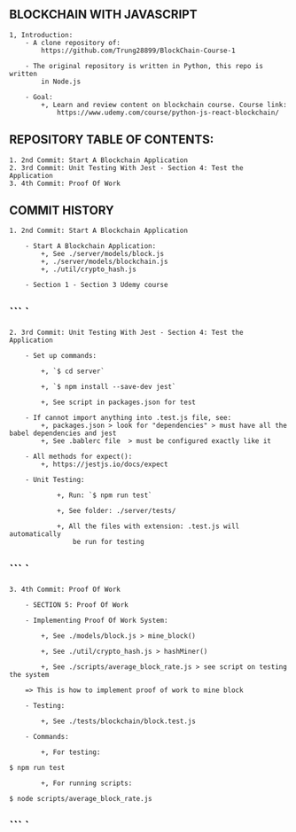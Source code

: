 ## BLOCKCHAIN WITH JAVASCRIPT

    1, Introduction:
        - A clone repository of:
            https://github.com/Trung28899/BlockChain-Course-1

        - The original repository is written in Python, this repo is written
            in Node.js

        - Goal:
            +, Learn and review content on blockchain course. Course link:
                https://www.udemy.com/course/python-js-react-blockchain/

## REPOSITORY TABLE OF CONTENTS:

    1. 2nd Commit: Start A Blockchain Application
    2. 3rd Commit: Unit Testing With Jest - Section 4: Test the Application
    3. 4th Commit: Proof Of Work

## COMMIT HISTORY

    1. 2nd Commit: Start A Blockchain Application

        - Start A Blockchain Application:
            +, See ./server/models/block.js
            +, ./server/models/blockchain.js
            +, ./util/crypto_hash.js

        - Section 1 - Section 3 Udemy course

## ``` `

    2. 3rd Commit: Unit Testing With Jest - Section 4: Test the Application

        - Set up commands:

            +, `$ cd server`

            +, `$ npm install --save-dev jest`

            +, See script in packages.json for test

        - If cannot import anything into .test.js file, see:
            +, packages.json > look for "dependencies" > must have all the babel dependencies and jest
            +, See .bablerc file  > must be configured exactly like it

        - All methods for expect():
            +, https://jestjs.io/docs/expect

        - Unit Testing:

                +, Run: `$ npm run test`

                +, See folder: ./server/tests/

                +, All the files with extension: .test.js will automatically
                    be run for testing

## ``` `

    3. 4th Commit: Proof Of Work

        - SECTION 5: Proof Of Work

        - Implementing Proof Of Work System:

            +, See ./models/block.js > mine_block()

            +, See ./util/crypto_hash.js > hashMiner()

            +, See ./scripts/average_block_rate.js > see script on testing the system

        => This is how to implement proof of work to mine block

        - Testing:

            +, See ./tests/blockchain/block.test.js

        - Commands:

            +, For testing:

`$ npm run test`

            +, For running scripts:

`$ node scripts/average_block_rate.js`

## ``` `
